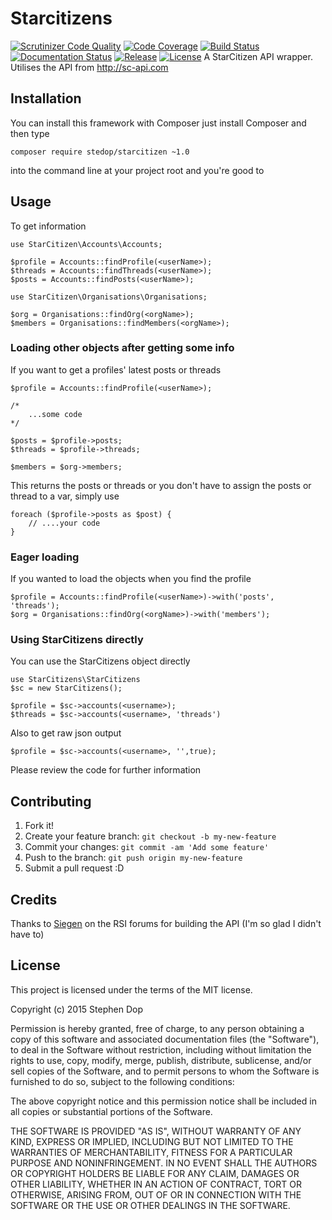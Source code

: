 # Starcitizens

[![Scrutinizer Code Quality](https://scrutinizer-ci.com/g/stedop/starcitizens/badges/quality-score.png?b=master)](https://scrutinizer-ci.com/g/stedop/starcitizens/?branch=master)
[![Code Coverage](https://scrutinizer-ci.com/g/stedop/starcitizens/badges/coverage.png?b=master)](https://scrutinizer-ci.com/g/stedop/starcitizens/?branch=master)
[![Build Status](https://scrutinizer-ci.com/g/stedop/starcitizens/badges/build.png?b=master)](https://scrutinizer-ci.com/g/stedop/starcitizens/build-status/master)
[![Documentation Status](https://readthedocs.org/projects/starcitizens/badge/?version=latest)](http://starcitizens.readthedocs.org/en/latest/?badge=latest)
[![Release](https://img.shields.io/github/release/danhanly/signalert.svg?style=flat-square)](https://github.com/stedop/starcitizens/releases)
[![License](https://img.shields.io/github/license/danhanly/signalert.svg?style=flat-square)](http://choosealicense.com/licenses/gpl-2.0/)
A StarCitizen API wrapper.  Utilises the API from http://sc-api.com

## Installation

You can install this framework with Composer just install Composer and then type

    composer require stedop/starcitizen ~1.0

into the command line at your project root and you're good to

## Usage

To get information

    use StarCitizen\Accounts\Accounts;
    
    $profile = Accounts::findProfile(<userName>);
    $threads = Accounts::findThreads(<userName>);
    $posts = Accounts::findPosts(<userName>);
    
    use StarCitizen\Organisations\Organisations;
    
    $org = Organisations::findOrg(<orgName>);
    $members = Organisations::findMembers(<orgName>);
    
    
### Loading other objects after getting some info

If you want to get a profiles' latest posts or threads
 
    $profile = Accounts::findProfile(<userName>);
    
    /*
        ...some code
    */
    
    $posts = $profile->posts;
    $threads = $profile->threads;

    $members = $org->members;
    
This returns the posts or threads or you don't have to assign the posts or thread to a var, simply use

    foreach ($profile->posts as $post) {
        // ....your code
    }
    
### Eager loading

If you wanted to load the objects when you find the profile

    $profile = Accounts::findProfile(<userName>)->with('posts', 'threads');
    $org = Organisations::findOrg(<orgName>)->with('members');

### Using StarCitizens directly

You can use the StarCitizens object directly

    use StarCitizens\StarCitizens
    $sc = new StarCitizens();

    $profile = $sc->accounts(<username>);
    $threads = $sc->accounts(<username>, 'threads')

Also to get raw json output

    $profile = $sc->accounts(<username>, '',true);

Please review the code for further information  

## Contributing

1. Fork it!
2. Create your feature branch: `git checkout -b my-new-feature`
3. Commit your changes: `git commit -am 'Add some feature'`
4. Push to the branch: `git push origin my-new-feature`
5. Submit a pull request :D


## Credits

Thanks to [Siegen](https://robertsspaceindustries.com/citizens/Siegen) on the RSI forums for building the API (I'm so glad I didn't have to)

## License

 This project is licensed under the terms of the MIT license.
 
 Copyright (c) 2015 Stephen Dop
 
 Permission is hereby granted, free of charge, to any person obtaining a copy of this software and associated documentation files (the "Software"), to deal in the Software without restriction, including without limitation the rights to use, copy, modify, merge, publish, distribute, sublicense, and/or sell copies of the Software, and to permit persons to whom the Software is furnished to do so, subject to the following conditions:
 
 The above copyright notice and this permission notice shall be included in all copies or substantial portions of the Software.
 
 THE SOFTWARE IS PROVIDED "AS IS", WITHOUT WARRANTY OF ANY KIND, EXPRESS OR IMPLIED, INCLUDING BUT NOT LIMITED TO THE WARRANTIES OF MERCHANTABILITY, FITNESS FOR A PARTICULAR PURPOSE AND NONINFRINGEMENT. IN NO EVENT SHALL THE AUTHORS OR COPYRIGHT HOLDERS BE LIABLE FOR ANY CLAIM, DAMAGES OR OTHER LIABILITY, WHETHER IN AN ACTION OF CONTRACT, TORT OR OTHERWISE, ARISING FROM, OUT OF OR IN CONNECTION WITH THE SOFTWARE OR THE USE OR OTHER DEALINGS IN THE SOFTWARE.
